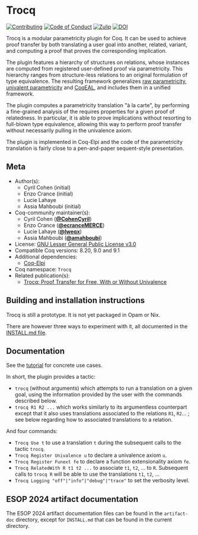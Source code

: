 <!---
This file was generated from `meta.yml`, please do not edit manually.
Follow the instructions on https://github.com/coq-community/templates to regenerate.
--->
# Trocq

[![Contributing][contributing-shield]][contributing-link]
[![Code of Conduct][conduct-shield]][conduct-link]
[![Zulip][zulip-shield]][zulip-link]
[![DOI][doi-shield]][doi-link]


[contributing-shield]: https://img.shields.io/badge/contributions-welcome-%23f7931e.svg
[contributing-link]: https://github.com/coq-community/manifesto/blob/master/CONTRIBUTING.md

[conduct-shield]: https://img.shields.io/badge/%E2%9D%A4-code%20of%20conduct-%23f15a24.svg
[conduct-link]: https://github.com/coq-community/manifesto/blob/master/CODE_OF_CONDUCT.md

[zulip-shield]: https://img.shields.io/badge/chat-on%20zulip-%23c1272d.svg
[zulip-link]: https://coq.zulipchat.com/#narrow/stream/237663-coq-community-devs.20.26.20users


[doi-shield]: https://zenodo.org/badge/DOI/10.5281/zenodo.10492403.svg
[doi-link]: https://doi.org/10.5281/zenodo.10492403

Trocq is a modular parametricity plugin for Coq. It can be used to
achieve proof transfer by both translating a user goal into another,
related, variant, and computing a proof that proves the corresponding implication.

The plugin features a hierarchy of structures on relations, whose
instances are computed from registered user-defined proof via
parametricity. This hierarchy ranges from structure-less relations
to an original formulation of type equivalence. The resulting
framework generalizes [raw
parametricity](https://arxiv.org/abs/1209.6336), [univalent
parametricity](https://doi.org/10.1145/3429979) and
[CoqEAL](https://github.com/coq-community/coqeal), and includes them
in a unified framework.

The plugin computes a parametricity translation "à la carte", by
performing a fine-grained analysis of the requires properties for a
given proof of relatedness. In particular, it is able to prove
implications without resorting to full-blown type equivalence,
allowing this way to perform proof transfer without necessarily
pulling in the univalence axiom.

The plugin is implemented in Coq-Elpi and the code of the
parametricity translation is fairly close to a pen-and-paper
sequent-style presentation.

## Meta

- Author(s):
  - Cyril Cohen (initial)
  - Enzo Crance (initial)
  - Lucie Lahaye
  - Assia Mahboubi (initial)
- Coq-community maintainer(s):
  - Cyril Cohen ([**@CohenCyril**](https://github.com/CohenCyril))
  - Enzo Crance ([**@ecranceMERCE**](https://github.com/ecranceMERCE))
  - Lucie Lahaye ([**@lweqx**](https://github.com/lweqx))
  - Assia Mahboubi ([**@amahboubi**](https://github.com/amahboubi))
- License: [GNU Lesser General Public License v3.0](LICENSE)
- Compatible Coq versions: 8.20, 9.0 and 9.1
- Additional dependencies:
  - [Coq-Elpi](https://github.com/LPCIC/coq-elpi)
- Coq namespace: `Trocq`
- Related publication(s):
  - [Trocq: Proof Transfer for Free, With or Without Univalence](https://hal.science/hal-04177913/document) 

## Building and installation instructions

Trocq is still a prototype. It is not yet packaged in Opam or Nix.

There are however three ways to experiment with it, all documented
in the [INSTALL.md file](INSTALL.md).

## Documentation

See the [tutorial](artifact-doc/TUTORIAL.md) for concrete use cases.

In short, the plugin provides a tactic:
- `trocq` (without arguments) which attempts to run a translation on
  a given goal, using the information provided by the user with the
  commands described below.
- `trocq R1 R2 ...` which works similarly to its argumentless counterpart
  except that it also uses translations associated to the relations `R1`,
  `R2`... ; see below regarding how to associated translations to a relation.

And four commands:
- `Trocq Use t` to use a translation `t` during the subsequent calls
  to the tactic `trocq`.
- `Trocq Register Univalence u` to declare a univalence axiom `u`.
- `Trocq Register Funext fe` to declare a function extensionality
  axiom `fe`.
- `Trocq RelatedWith R t1 t2 ...` to associate `t1`, `t2`, ... to `R`.
  Subsequent calls to `trocq R` will be able to use the translations `t1`,
  `t2`, ...
- `Trocq Logging "off"|"info"|"debug"|"trace"` to set the verbosity level.

## ESOP 2024 artifact documentation

The ESOP 2024 artifact documentation files can be found in the `artifact-doc` directory, except for `INSTALL.md` that can be found in the current directory.
